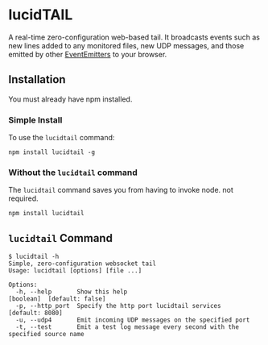 lucidTAIL
=========

A real-time zero-configuration web-based tail. It broadcasts events such as
new lines added to any monitored files, new UDP messages, and those emitted by other
[EventEmitters](http://nodejs.org/api/events.html#events_class_events_eventemitter)
to your browser.

Installation
------------

You must already have npm installed.

### Simple Install

To use the `lucidtail` command:

	npm install lucidtail -g

### Without the `lucidtail` command

The `lucidtail` command saves you from having to invoke node.
not required.

	npm install lucidtail

`lucidtail` Command
-------------------

	$ lucidtail -h
	Simple, zero-configuration websocket tail
	Usage: lucidtail [options] [file ...]

	Options:
	  -h, --help       Show this help                                                       [boolean]  [default: false]
	  -p, --http_port  Specify the http port lucidtail services                               [default: 8080]
	  -u, --udp4       Emit incoming UDP messages on the specified port                   
	  -t, --test       Emit a test log message every second with the specified source name